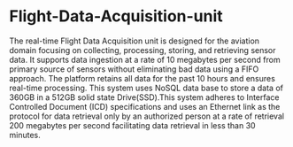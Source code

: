# Flight-Data-Acquisition-unit 
The real-time Flight Data Acquisition unit is designed for the aviation domain focusing on collecting, processing, storing, and retrieving sensor data. It supports data ingestion at a rate of 10 megabytes per second from primary source of sensors without eliminating bad data using a FIFO approach. The platform retains all data for the past 10 hours and ensures real-time processing. This system uses NoSQL data base to store a data of 360GB in a 512GB solid state Drive(SSD).This system adheres to Interface Controlled Document (ICD) specifications and uses an Ethernet link as the protocol for data retrieval only by an authorized person at a rate of retrieval 200 megabytes per second facilitating data retrieval in less than 30 minutes.

